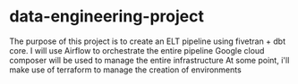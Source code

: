 # data-engineering-project
The purpose of this project is to create an ELT pipeline using fivetran + dbt core.
I will use Airflow to orchestrate the entire pipeline
Google cloud composer will be used to manage the entire infrastructure
At some point, i'll make use of terraform to manage the creation of environments
